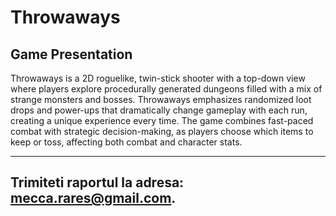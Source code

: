 # Throwaways

## Game Presentation

Throwaways is a 2D roguelike, twin-stick shooter with a top-down view 
where players explore
 procedurally generated dungeons filled with a mix 
 of strange monsters and bosses.
 Throwaways emphasizes randomized loot drops and 
 power-ups that dramatically change gameplay with each run, creating a unique 
 experience every time.
 The game combines fast-paced combat with strategic decision-making, 
 as players choose which items to keep or toss, affecting both combat 
 and character stats.

-------------------------------

## Trimiteti raportul la adresa: mecca.rares@gmail.com.
